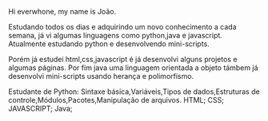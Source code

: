 Hi everwhone, my name is João.

  Estudando todos os dias e adquirindo um novo conhecimento a cada semana, já vi  algumas linguagens como python,java e javascript. Atualmente estudando python e desenvolvendo mini-scripts.
  
  Porém já estudei html,css,javascript é já desenvolvi alguns projetos e algumas páginas.
  Por fim java uma linguagem orientada a objeto támbem já desenvolvi mini-scripts usando herança e polimorfismo.

   Estudante de Python: 
   Sintaxe básica,Variáveis,Tipos de dados,Estruturas de controle,Módulos,Pacotes,Manipulação de arquivos.
   HTML;
   CSS;
   JAVASCRIPT;
   Java;
   


